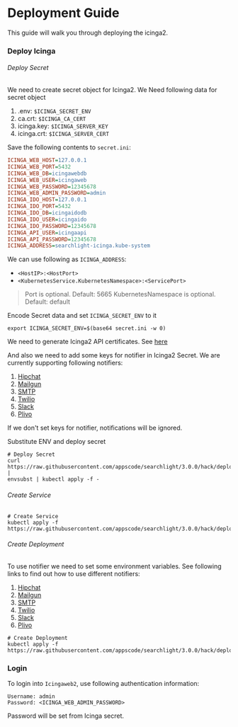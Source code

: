 # Deployment Guide

This guide will walk you through deploying the icinga2.

### Deploy Icinga

###### Deploy Secret

We need to create secret object for Icinga2. We Need following data for secret object

1. .env: `$ICINGA_SECRET_ENV`
2. ca.crt: `$ICINGA_CA_CERT`
3. icinga.key: `$ICINGA_SERVER_KEY`
4. icinga.crt: `$ICINGA_SERVER_CERT` 


Save the following contents to `secret.ini`:
```ini
ICINGA_WEB_HOST=127.0.0.1
ICINGA_WEB_PORT=5432
ICINGA_WEB_DB=icingawebdb
ICINGA_WEB_USER=icingaweb
ICINGA_WEB_PASSWORD=12345678
ICINGA_WEB_ADMIN_PASSWORD=admin
ICINGA_IDO_HOST=127.0.0.1
ICINGA_IDO_PORT=5432
ICINGA_IDO_DB=icingaidodb
ICINGA_IDO_USER=icingaido
ICINGA_IDO_PASSWORD=12345678
ICINGA_API_USER=icingaapi
ICINGA_API_PASSWORD=12345678
ICINGA_ADDRESS=searchlight-icinga.kube-system
```

We can use following as `ICINGA_ADDRESS`:

* `<HostIP>:<HostPort>`
* `<KubernetesService.KubernetesNamespace>:<ServicePort>`

> Port is optional. Default: 5665
> KubernetesNamespace is optional. Default: default

Encode Secret data and set `ICINGA_SECRET_ENV` to it
```console
export ICINGA_SECRET_ENV=$(base64 secret.ini -w 0)
```

We need to generate Icinga2 API certificates. See [here](certificate.md)

And also we need to add some keys for notifier in Icinga2 Secret. We are currently supporting following notifiers:

1. [Hipchat](../notifier/hipchat.md#set-environment-variables)
2. [Mailgun](../notifier/mailgun.md#set-environment-variables)
3. [SMTP](../notifier/smtp.md#set-environment-variables)
4. [Twilio](../notifier/twilio.md#set-environment-variables)
5. [Slack](../notifier/slack.md#set-environment-variables)
6. [Plivo](../notifier/plivo.md#set-environment-variables)

If we don't set keys for notifier, notifications will be ignored.

Substitute ENV and deploy secret
```console
# Deploy Secret
curl https://raw.githubusercontent.com/appscode/searchlight/3.0.0/hack/deploy/icinga2/secret.yaml |
envsubst | kubectl apply -f -
```

###### Create Service
```console
# Create Service
kubectl apply -f https://raw.githubusercontent.com/appscode/searchlight/3.0.0/hack/deploy/icinga2/service.yaml
```

###### Create Deployment

To use notifier we need to set some environment variables. See following links to find out how to use different notifiers:

1. [Hipchat](../notifier/hipchat.md#configure)
2. [Mailgun](../notifier/mailgun.md#configure)
3. [SMTP](../notifier/smtp.md#configure)
4. [Twilio](../notifier/twilio.md#configure)
5. [Slack](../notifier/slack.md#configure)
6. [Plivo](../notifier/plivo.md#configure)

```console
# Create Deployment
kubectl apply -f https://raw.githubusercontent.com/appscode/searchlight/3.0.0/hack/deploy/icinga2/deployment.yaml
```

### Login

To login into `Icingaweb2`, use following authentication information:
```
Username: admin
Password: <ICINGA_WEB_ADMIN_PASSWORD>
```
Password will be set from Icinga secret.
